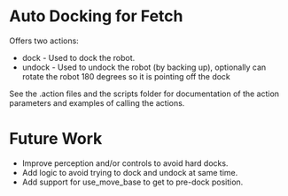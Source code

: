 # Auto Docking for Fetch

Offers two actions:

 * dock - Used to dock the robot.
 * undock - Used to undock the robot (by backing up), optionally
   can rotate the robot 180 degrees so it is pointing off the dock

See the .action files and the scripts folder for documentation
of the action parameters and examples of calling the actions.

# Future Work

 * Improve perception and/or controls to avoid hard docks.
 * Add logic to avoid trying to dock and undock at same time.
 * Add support for use_move_base to get to pre-dock position.
